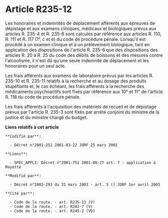 # Article R235-12

Les honoraires et indemnités de déplacement afférents aux épreuves de dépistage et aux examens cliniques, médicaux et
biologiques prévus aux articles R. 235-4 et R. 235-6 sont calculés par référence aux articles R. 110, R. 111 et R. 117 (1°, c
et e) du code de procédure pénale. Lorsqu'il est procédé à un examen clinique et à un prélèvement biologique, tant en
application des dispositions de l'article R. 235-6 que des dispositions des articles R. 20 à R. 25 du code des débits de
boissons et des mesures contre l'alcoolisme, il n'est dû qu'une seule indemnité de déplacement et les honoraires pour un seul
acte.

Les frais afférents aux examens de laboratoire prévus par les articles R. 235-10 et R. 235-11 relatifs à la recherche et au
dosage des produits stupéfiants et, le cas échéant, les frais afférents à la recherche des médicaments psychoactifs sont
fixés par référence aux 10° et 11° de l'article R. 118 du code de procédure pénale.

Les frais afférents à l'acquisition des matériels de recueil et de dépistage prévus par l'article R. 235-3 sont fixés par
arrêté conjoint du ministre de la justice et du ministre chargé du budget.

**Liens relatifs à cet article**

	**Codifié par**:

	  - Décret n°2001-251 2001-03-22 JORF 25 mars 2001

	**Liens**:

	  - SPEC_APPLI: Décret n°2001-751 2001-08-27 art. 7 : application à Mayotte

	**Modifié par**:

	  - Décret n°2003-293 du 31 mars 2003 - art. 5 () JORF 1er avril 2003

	**Cité par**:

	  - Code de la route. - art. R235-13 (V)
	  - Code de la route. - art. R242-7 (V)
	  - Code de la route. - art. R245-2 (VD)
